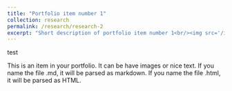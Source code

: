 ```yaml
---
title: "Portfolio item number 1"
collection: research
permalink: /research/research-2
excerpt: "Short description of portfolio item number 1<br/><img src='/images/500x300.png'>"
---
```


test

This is an item in your portfolio. It can be have images or nice text. If you name the file .md, it will be parsed as markdown. If you name the file .html, it will be parsed as HTML. 
